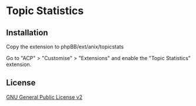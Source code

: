 # Topic Statistics

## Installation

Copy the extension to phpBB/ext/anix/topicstats

Go to "ACP" > "Customise" > "Extensions" and enable the "Topic Statistics" extension.

## License

[GNU General Public License v2](license.txt)

